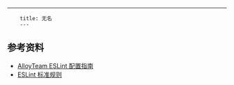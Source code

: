 ---
        title: 无名
        ---
        






















## 参考资料

- [AlloyTeam ESLint 配置指南](http://www.alloyteam.com/2017/08/13065/)
- [ESLint 标准规则](https://github.com/AlloyTeam/eslint-config-alloy/blob/master/index.js)